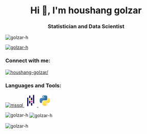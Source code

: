 <h1 align="center">Hi 👋, I'm houshang golzar</h1>
<h3 align="center">Statistician and Data Scientist</h3>

<p align="left"> <img src="https://komarev.com/ghpvc/?username=golzar-h&label=Profile%20views&color=0e75b6&style=flat" alt="golzar-h" /> </p>

<p align="left"> <a href="https://github.com/ryo-ma/github-profile-trophy"><img src="https://github-profile-trophy.vercel.app/?username=golzar-h" alt="golzar-h" /></a> </p>

<h3 align="left">Connect with me:</h3>
<p align="left">
<a href="https://linkedin.com/in/houshang-golzar/" target="blank"><img align="center" src="https://raw.githubusercontent.com/rahuldkjain/github-profile-readme-generator/master/src/images/icons/Social/linked-in-alt.svg" alt="houshang-golzar/" height="30" width="40" /></a>
</p>

<h3 align="left">Languages and Tools:</h3>
<p align="left"> <a href="https://www.microsoft.com/en-us/sql-server" target="_blank" rel="noreferrer"> <img src="https://www.svgrepo.com/show/303229/microsoft-sql-server-logo.svg" alt="mssql" width="40" height="40"/> </a> <a href="https://pandas.pydata.org/" target="_blank" rel="noreferrer"> <img src="https://raw.githubusercontent.com/devicons/devicon/2ae2a900d2f041da66e950e4d48052658d850630/icons/pandas/pandas-original.svg" alt="pandas" width="40" height="40"/> </a> <a href="https://www.python.org" target="_blank" rel="noreferrer"> <img src="https://raw.githubusercontent.com/devicons/devicon/master/icons/python/python-original.svg" alt="python" width="40" height="40"/> </a> </p>

<p><img align="left" src="https://github-readme-stats.vercel.app/api/top-langs?username=golzar-h&show_icons=true&locale=en&layout=compact" alt="golzar-h" /></p>

<p>&nbsp;<img align="center" src="https://github-readme-stats.vercel.app/api?username=golzar-h&show_icons=true&locale=en" alt="golzar-h" /></p>

<p><img align="center" src="https://github-readme-streak-stats.herokuapp.com/?user=golzar-h&" alt="golzar-h" /></p>


